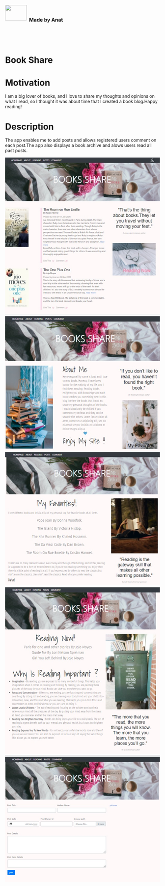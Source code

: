 <div id="container">
<div>
  <img style="display:inline-block" src="https://img.icons8.com/office/80/000000/api.png"/ height="50" width=70 align="left">
  <div style="display:inline-block;line-height:50px;vertical-align:top;margin-left:8px"><h3>Made by Anat</h3></div>
</div>

 </div> 


<br>
<br>

# Book Share


  
# Motivation
  
I am a big lover of books, and I love to share my thoughts and opinions on what I read, so I thought it was about time that I created a book blog.Happy reading!
  
# Description

The app enables me to add posts and allows registered users comment on each post.The app also displays a book archive and alows users read all past posts.
  
![Image](main.jpg)
![Image](about.jpg)
![Image](favorites.jpg)
![Image](reading.jpg)
![Image](post.jpg)

